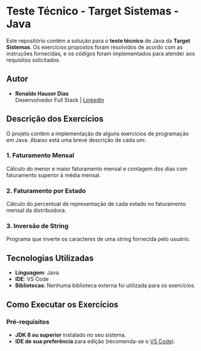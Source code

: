 # Teste Técnico - Target Sistemas - Java

Este repositório contém a solução para o **teste técnico** de Java da **Target Sistemas**. Os exercícios propostos foram resolvidos de acordo com as instruções fornecidas, e os códigos foram implementados para atender aos requisitos solicitados.

## Autor

- **Ronaldo Hauser Dias**  
  Desenvolvedor Full Stack | [LinkedIn](https://www.linkedin.com/in/ronaldo-hauser-dias/)

## Descrição dos Exercícios

O projeto contém a implementação de alguns exercícios de programação em Java. Abaixo está uma breve descrição de cada um:

### 1. Faturamento Mensal
Cálculo do menor e maior faturamento mensal e contagem dos dias com faturamento superior à média mensal.

### 2. Faturamento por Estado
Cálculo do percentual de representação de cada estado no faturamento mensal da distribuidora.

### 3. Inversão de String
Programa que inverte os caracteres de uma string fornecida pelo usuário.

## Tecnologias Utilizadas

- **Linguagem**: Java
- **IDE**: VS Code
- **Bibliotecas**: Nenhuma biblioteca externa foi utilizada para os exercícios.

## Como Executar os Exercícios

### Pré-requisitos

- **JDK 8 ou superior** instalado no seu sistema.
- **IDE de sua preferência** para edição (recomenda-se o [VS Code](https://code.visualstudio.com/)).

